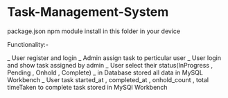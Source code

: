 # Task-Management-System

package.json npm module install in this folder in your device

Functionality:-

_ User register and login _ Admin assign task to perticular user _ User login and show task assigned by admin _ User select their status(InProgress , Pending , Onhold , Complete) _ in Database stored all data in MySQL Workbench _ User task started_at , completed_at , onhold_count , total timeTaken to complete task stored in MySQl Workbench
